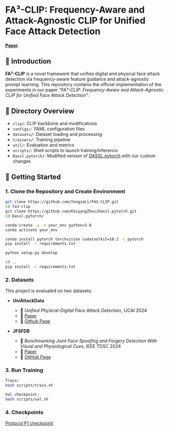 # FA³-CLIP: Frequency-Aware and Attack-Agnostic CLIP for Unified Face Attack Detection

[**Paper**](https://arxiv.org/pdf/2504.00454?)

## 📌 Introduction

**FA³-CLIP** is a novel framework that unifies digital and physical face attack detection via frequency-aware feature guidance and attack-agnostic prompt learning. This repository contains the official implementation of the experiments in our paper *"FA³-CLIP: Frequency-Aware and Attack-Agnostic CLIP for Unified Face Attack Detection"*.

## 📁 Directory Overview

- `clip/`: CLIP backbone and modifications
- `configs/`: YAML configuration files
- `datasets/`: Dataset loading and processing
- `trainers/`: Training pipeline
- `util/`: Evaluation and metrics
- `scripts/`: Shell scripts to launch training/inference
- `Dassl.pytorch/`: Modified version of [DASSL.pytorch](https://github.com/KaiyangZhou/Dassl.pytorch) with our custom changes

## 🚀 Getting Started

### 1. Clone the Repository and Create Environment

```bash
git clone https://github.com/YongzeLi/FA3-CLIP.git
cd fa3-clip
git clone https://github.com/KaiyangZhou/Dassl.pytorch.git
cd Dassl.pytorch/

conda create -y -n your_env python=3.8
conda activate your_env

conda install pytorch torchvision cudatoolkit=10.2 -c pytorch
pip install -r requirements.txt

python setup.py develop

cd ..
pip install -r requirements.txt
```

### 2. Datasets

This project is evaluated on two datasets:

- **UniAttackData**  
  - 📄 *Unified Physical-Digital Face Attack Detection*, IJCAI 2024  
  - 🔗 [Paper](https://www.ijcai.org/proceedings/2024/0083.pdf)  
  - 📂 [Github Page](https://github.com/liuajian/CASIA-FAS-Dataset/tree/main/UniAttackData)

- **JFSFDB**  
  - 📄 *Benchmarking Joint Face Spoofing and Forgery Detection With Visual and Physiological Cues*, IEEE TDSC 2024  
  - 🔗 [Paper](https://ieeexplore.ieee.org/stamp/stamp.jsp?tp=&arnumber=10387780)  
  - 📂 [GitHub Page](https://github.com/ZitongYu/Benchmarking/tree/main)

### 3. Run Training

```bash
Train:
bash scripts/train.sh

Val checkpoint:
bash scripts/val.sh
```

### 4. Checkpoints

[Protpcol P1 checkpoint](https://drive.google.com/file/d/1b3Df6jjwKKXS9gUSLPqwxOkwFkn8dTEB/view?usp=sharing)


